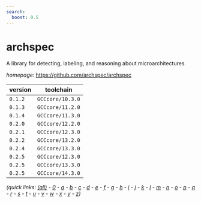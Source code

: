 ```yaml
---
search:
  boost: 0.5
---
```

# archspec

A library for detecting, labeling, and reasoning about microarchitectures

*homepage*: <https://github.com/archspec/archspec>

version | toolchain
--------|----------
``0.1.2`` | ``GCCcore/10.3.0``
``0.1.3`` | ``GCCcore/11.2.0``
``0.1.4`` | ``GCCcore/11.3.0``
``0.2.0`` | ``GCCcore/12.2.0``
``0.2.1`` | ``GCCcore/12.3.0``
``0.2.2`` | ``GCCcore/13.2.0``
``0.2.4`` | ``GCCcore/13.3.0``
``0.2.5`` | ``GCCcore/12.3.0``
``0.2.5`` | ``GCCcore/13.3.0``
``0.2.5`` | ``GCCcore/14.3.0``


*(quick links: [(all)](../index.md) - [0](../0/index.md) - [a](../a/index.md) - [b](../b/index.md) - [c](../c/index.md) - [d](../d/index.md) - [e](../e/index.md) - [f](../f/index.md) - [g](../g/index.md) - [h](../h/index.md) - [i](../i/index.md) - [j](../j/index.md) - [k](../k/index.md) - [l](../l/index.md) - [m](../m/index.md) - [n](../n/index.md) - [o](../o/index.md) - [p](../p/index.md) - [q](../q/index.md) - [r](../r/index.md) - [s](../s/index.md) - [t](../t/index.md) - [u](../u/index.md) - [v](../v/index.md) - [w](../w/index.md) - [x](../x/index.md) - [y](../y/index.md) - [z](../z/index.md))*

